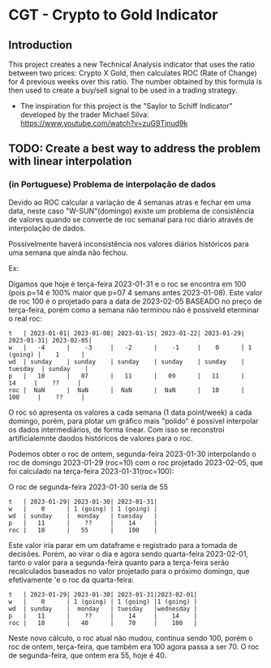# CGT - Crypto to Gold Indicator

## Introduction

This project creates a new Technical Analysis indicator that uses the ratio between two prices: Crypto X Gold, then calculates ROC (Rate of Change) for 4 previous weeks over this ratio. 
The number obtained by this formula is then used to create a buy/sell signal to be used in a trading strategy.

* The inspiration for this project is the "Saylor to Schiff Indicator" developed by the trader Michael Silva: https://www.youtube.com/watch?v=zuG9Tjnud9k


## TODO: Create a best way to address the problem with linear interpolation

### (in Portuguese) Problema de interpolação de dados

Devido ao ROC calcular a variação de 4 semanas atras e fechar em uma data, neste caso "W-SUN"(domingo)
existe um problema de consistência de valores quando se converte de roc semanal para roc diário
através de interpolação de dados.

Possivelmente haverá inconsistência nos valores diários históricos para uma semana que ainda não fechou.

Ex:

Digamos que hoje é terça-feira 2023-01-31 e o roc se encontra em 100 (pois p=14 é 100% maior que p=07 4 semans antes 2023-01-08).
Este valor de roc 100 é o projetado para a data de 2023-02-05 BASEADO no preço de terça-feira, porém como a semana
não terminou não é possiveld eterminar o real roc:
```
t   | 2023-01-01| 2023-01-08| 2023-01-15| 2023-01-22| 2023-01-29| 2023-01-31| 2023-02-05|
w   |   -4      |    -3     |   -2      |    -1     |    0      | 1 (going) |    1      |
wd  | sunday    | sunday    | sunday    | sunday    | sunday    |  tuesday  | sunday    |
p   |   10      |   07      |   11      |   09      |   11      |    14     |    ??     |
roc |  NaN      |  NaN      |  NaN      |  NaN      |   10      |   100     |    ??     |
```

O roc só apresenta os valores a cada semana (1 data point/week) a cada domingo, porém, para plotar um gráfico mais "polido" é possível interpolar os dados intermediários, de forma linear. Com isso se reconstroi artificialemnte daodos históricos de valores para o roc.

Podemos obter o roc de ontem, segunda-feira 2023-01-30 interpolando o roc de domingo 2023-01-29 (roc=10) com o roc projetado 2023-02-05, que foi calculado na terça-feira 2023-01-31(roc=100):

O roc de segunda-feira 2023-01-30 seria de 55

```
t   | 2023-01-29| 2023-01-30| 2023-01-31|
w   |    0      | 1 (going) | 1 (going) |
wd  | sunday    |  monday   | tuesday   |
p   |   11      |    ??     |    14     |
roc |   10      |   55      |    100    |
```
Este valor iria parar em um dataframe e registrado para a tomada de decisões. Porém, ao virar o dia e agora sendo quarta-feira  2023-02-01, tanto o valor para a segunda-feira quanto para a terça-feira serão recalculados baseados no valor projetado para o próximo domingo, que efetivamente 'e o roc da quarta-feira:

```
t   | 2023-01-29| 2023-01-30| 2023-01-31|2023-02-01|
w   |    0      | 1 (going) | 1 (going) |1 (going) |
wd  | sunday    |  monday   | tuesday   |wednesday |
p   |   11      |    ??     |    14     |    14    |
roc |   10      |   40      |    70     |    100   |
```
Neste novo cálculo, o roc atual não mudou, continua sendo 100, porém o roc de ontem, terça-feira, que também era 100 agora passa a ser 70. O roc de segunda-feira, que ontem era 55, hoje é 40.